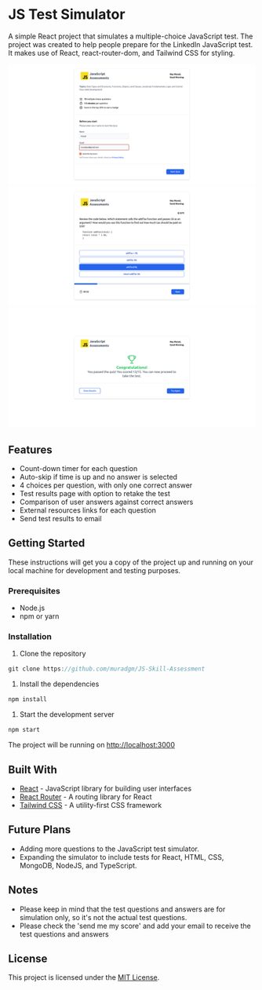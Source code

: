 # JS Test Simulator

A simple React project that simulates a multiple-choice JavaScript test. The project was created to help people prepare for the LinkedIn JavaScript test. It makes use of React, react-router-dom, and Tailwind CSS for styling.

![Screenshot - Home Page](./src/assets/Javascript%20test%20Simulator%20-%20home%20page.png)
![Screenshot - Questions Page](./src/assets/Javascript%20test%20Simulator%20-%20Questions.png)
![Screenshot - Results Page](./src/assets/Javascript%20test%20Simulator%20-%20Results%20Page.png)
## Features

- Count-down timer for each question
- Auto-skip if time is up and no answer is selected
- 4 choices per question, with only one correct answer
- Test results page with option to retake the test
- Comparison of user answers against correct answers
- External resources links for each question
- Send test results to email

## Getting Started

These instructions will get you a copy of the project up and running on your local machine for development and testing purposes.

### Prerequisites

- Node.js
- npm or yarn

### Installation

1. Clone the repository

```js
git clone https://github.com/muradgm/JS-Skill-Assessment
```

1. Install the dependencies

```js
npm install
```

1. Start the development server

```js
npm start
```

The project will be running on <http://localhost:3000>

## Built With

- [React](https://reactjs.org/) - JavaScript library for building user interfaces
- [React Router](https://reactrouter.com/) - A routing library for React
- [Tailwind CSS](https://tailwindcss.com/) - A utility-first CSS framework

## Future Plans

- Adding more questions to the JavaScript test simulator.
- Expanding the simulator to include tests for React, HTML, CSS, MongoDB, NodeJS, and TypeScript.

## Notes

- Please keep in mind that the test questions and answers are for simulation only, so it's not the actual test questions.
- Please check the 'send me my score' and add your email to receive the test questions and answers


## License

This project is licensed under the [MIT License](https://opensource.org/licenses/MIT).
